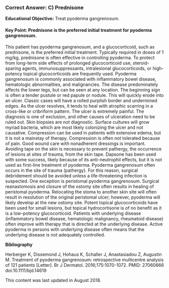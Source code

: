 
### Correct Answer: C) Prednisone 

**Educational Objective:** Treat pyoderma gangrenosum.

#### **Key Point:** Prednisone is the preferred initial treatment for pyoderma gangrenosum.

This patient has pyoderma gangrenosum, and a glucocorticoid, such as prednisone, is the preferred initial treatment. Typically required in doses of 1 mg/kg, prednisone is often effective in controlling pyoderma. To protect from long-term side effects of prolonged glucocorticoid use, steroid-sparing agents, immunosuppressants, intralesional glucocorticoids, or high-potency topical glucocorticoids are frequently used. Pyoderma gangrenosum is commonly associated with inflammatory bowel disease, hematologic abnormalities, and malignancies. The disease predominately affects the lower legs, but can be seen at any location. The beginning sign is often a tender pustule or red papule or nodule. This will quickly erode into an ulcer. Classic cases will have a rolled purplish border and undermined edges. As the ulcer resolves, it tends to heal with atrophic scarring in a cross-like or cribriform pattern. The ulcer is extremely painful. The diagnosis is one of exclusion, and other causes of ulceration need to be ruled out. Skin biopsies are not diagnostic. Surface cultures will grow myriad bacteria, which are most likely colonizing the ulcer and not causative.
Compression can be used in patients with extensive edema, but it is not a mainstay of therapy. Compression is often not tolerated because of pain. Good wound care with nonadherent dressings is important. Avoiding tape on the skin is necessary to prevent pathergy, the occurrence of lesions at sites of trauma, from the skin tape.
Dapsone has been used with some success, likely because of its anti-neutrophil effects, but it is not used as first-line treatment of pyoderma.
Pyoderma gangrenosum often occurs in the site of trauma (pathergy). For this reason, surgical debridement should be avoided unless a life-threatening infection is suspected. One exception is peristomal pyoderma gangrenosum. Surgical reanastomosis and closure of the ostomy site often results in healing of peristomal pyoderma. Relocating the stoma to another skin site will often result in resolution of the original peristomal ulcer; however, pyoderma will likely develop at the new ostomy site.
Potent topical glucocorticoids have been used for small lesions, but topical hydrocortisone is of no benefit as it is a low-potency glucocorticoid. Patients with underlying disease (inflammatory bowel disease, hematologic malignancy, rheumatoid disease) often improve with therapy that is directed at the underlying disease. Active pyoderma in persons with underlying disease often means that the underlying disease is not adequately controlled.

**Bibliography**

Herberger K, Dissemond J, Hohaus K, Schaller J, Anastasiadou Z, Augustin M. Treatment of pyoderma gangrenosum: retrospective multicentre analysis of 121 patients [Letter]. Br J Dermatol. 2016;175:1070-1072. PMID: 27060666 doi:10.1111/bjd.14619

This content was last updated in August 2018.